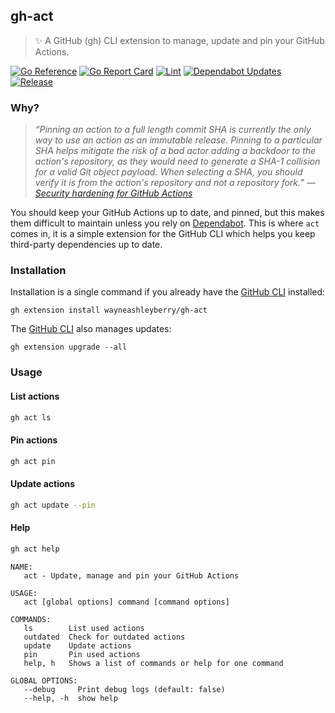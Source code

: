 ## gh-act

> ✨ A GitHub (gh) CLI extension to manage, update and pin your GitHub Actions.

[![Go Reference](https://pkg.go.dev/badge/github.com/wayneashleyberry/gh-act.svg)](https://pkg.go.dev/github.com/wayneashleyberry/gh-act)
[![Go Report Card](https://goreportcard.com/badge/github.com/wayneashleyberry/gh-act)](https://goreportcard.com/report/github.com/wayneashleyberry/gh-act)
[![Lint](https://github.com/wayneashleyberry/gh-act/actions/workflows/lint.yaml/badge.svg)](https://github.com/wayneashleyberry/gh-act/actions/workflows/lint.yaml)
[![Dependabot Updates](https://github.com/wayneashleyberry/gh-act/actions/workflows/dependabot/dependabot-updates/badge.svg)](https://github.com/wayneashleyberry/gh-act/actions/workflows/dependabot/dependabot-updates)
[![Release](https://github.com/wayneashleyberry/gh-act/actions/workflows/release.yaml/badge.svg)](https://github.com/wayneashleyberry/gh-act/actions/workflows/release.yaml)

### Why?

> _“Pinning an action to a full length commit SHA is currently the only way to use an action as an immutable release. Pinning to a particular SHA helps mitigate the risk of a bad actor adding a backdoor to the action's repository, as they would need to generate a SHA-1 collision for a valid Git object payload. When selecting a SHA, you should verify it is from the action's repository and not a repository fork.” — [Security hardening for GitHub Actions](https://docs.github.com/en/actions/security-guides/security-hardening-for-github-actions#using-third-party-actions)_

You should keep your GitHub Actions up to date, and pinned, but this makes them difficult to maintain unless you rely on [Dependabot](https://github.com/dependabot). This is where `act` comes in, it is a simple extension for the GitHub CLI which helps you keep third-party dependencies up to date.

### Installation

Installation is a single command if you already have the [GitHub CLI](https://cli.github.com) installed:

```
gh extension install wayneashleyberry/gh-act
```

The [GitHub CLI](https://cli.github.com) also manages updates:

```
gh extension upgrade --all
```

### Usage

#### List actions

```sh
gh act ls
```

#### Pin actions

```sh
gh act pin
```

#### Update actions

```sh
gh act update --pin
```

#### Help

```sh
gh act help
```

```
NAME:
   act - Update, manage and pin your GitHub Actions

USAGE:
   act [global options] command [command options]

COMMANDS:
   ls        List used actions
   outdated  Check for outdated actions
   update    Update actions
   pin       Pin used actions
   help, h   Shows a list of commands or help for one command

GLOBAL OPTIONS:
   --debug     Print debug logs (default: false)
   --help, -h  show help
```
